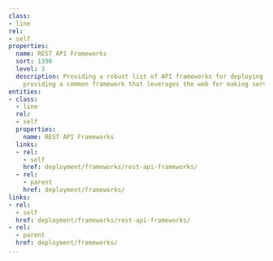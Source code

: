 ```yaml
---
class:
- line
rel:
- self
properties:
  name: REST API Frameworks
  sort: 1390
  level: 3
  description: Providing a robust list of API frameworks for deploying REST API services,
    providing a common framework that leverages the web for making services available.
entities:
- class:
  - line
  rel:
  - self
  properties:
    name: REST API Frameworks
  links:
  - rel:
    - self
    href: deployment/frameworks/rest-api-frameworks/
  - rel:
    - parent
    href: deployment/frameworks/
links:
- rel:
  - self
  href: deployment/frameworks/rest-api-frameworks/
- rel:
  - parent
  href: deployment/frameworks/
...
```


